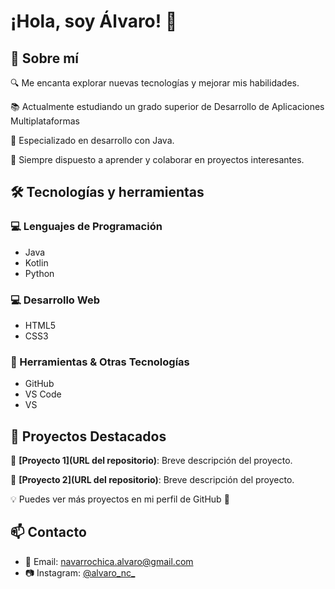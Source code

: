 # ¡Hola, soy Álvaro! :wave:

## :rocket: Sobre mí
:mag: Me encanta explorar nuevas tecnologías y mejorar mis habilidades.

:books: Actualmente estudiando un grado superior de Desarrollo de Aplicaciones Multiplataformas

:dart: Especializado en desarrollo con Java.

:speech_balloon: Siempre dispuesto a aprender y colaborar en proyectos interesantes.

## 🛠️ Tecnologías y herramientas
### :computer: Lenguajes de Programación
- Java
- Kotlin
- Python

### 💻 Desarrollo Web
- HTML5
- CSS3

### 🔧 Herramientas & Otras Tecnologías
- GitHub
- VS Code
- VS

## 📌 Proyectos Destacados

:small_blue_diamond: **[Proyecto 1](URL del repositorio)**: Breve descripción del proyecto.

:small_blue_diamond: **[Proyecto 2](URL del repositorio)**: Breve descripción del proyecto.

:bulb: Puedes ver más proyectos en mi perfil de GitHub :rocket:

## 📫 Contacto
- 📧 Email: [navarrochica.alvaro@gmail.com](mailto:navarrochica.alvaro@gmail.com)
- 📷 Instagram: [@alvaro_nc_](https://instagram.com/alvaro_nc_)
